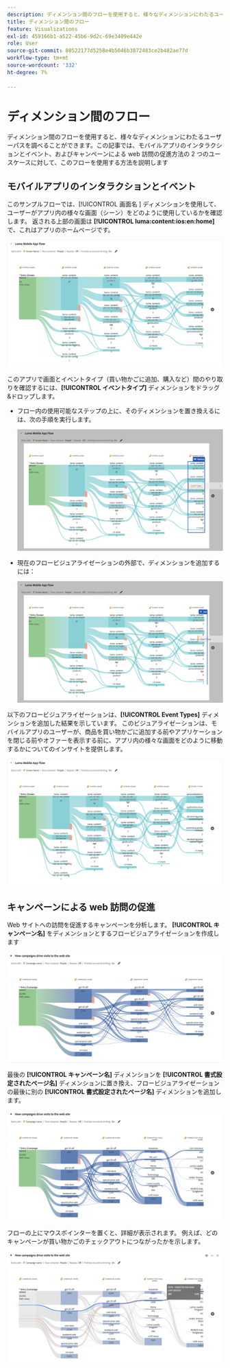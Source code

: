 ```yaml
---
description: ディメンション間のフローを使用すると、様々なディメンションにわたるユーザーパスを検証できます。
title: ディメンション間のフロー
feature: Visualizations
exl-id: 459166b1-a522-45b6-9d2c-69e3409e442e
role: User
source-git-commit: 80522177d5258e4b5046b3872483ce2b482ae77d
workflow-type: tm+mt
source-wordcount: '332'
ht-degree: 7%

---
```


# ディメンション間のフロー

ディメンション間のフローを使用すると、様々なディメンションにわたるユーザーパスを調べることができます。この記事では、モバイルアプリのインタラクションとイベント、およびキャンペーンによる web 訪問の促進方法の 2 つのユースケースに対して、このフローを使用する方法を説明します

<!--
A dimension label at the top of each Flow column makes using multiple dimensions in a flow visualization more intuitive:

![An intero-dimensional flow highlighting multiple dimensions including Product, Page, OS version, and Time Spent.](assets/flow.png)
-->

## モバイルアプリのインタラクションとイベント

このサンプルフローでは、[!UICONTROL  画面名 ] ディメンションを使用して、ユーザーがアプリ内の様々な画面（シーン）をどのように使用しているかを確認します。 返される上部の画面は **[!UICONTROL luma:content:ios:en:home]** で、これはアプリのホームページです。

![ 追加された項目を示すフロー。](assets/flowapp.png)

このアプリで画面とイベントタイプ（買い物かごに追加、購入など）間のやり取りを確認するには、**[!UICONTROL イベントタイプ]** ディメンションをドラッグ&amp;ドロップします。

* フロー内の使用可能なステップの上に、そのディメンションを置き換えるには、次の手順を実行します。

  ![ 複数の領域にドラッグされたページディメンションを示すフロー ](assets/flowapp-replace.png)

* 現在のフロービジュアライゼーションの外部で、ディメンションを追加するには：

  ![ 末尾の空白にドラッグされたページディメンションを示すフロー。](assets/flowapp-add.png)

以下のフロービジュアライゼーションは、**[!UICONTROL Event Types]** ディメンションを追加した結果を示しています。 このビジュアライゼーションは、モバイルアプリのユーザーが、商品を買い物かごに追加する前やアプリケーションを閉じる前やオファーを表示する前に、アプリ内の様々な画面をどのように移動するかについてのインサイトを提供します。

![ ページディメンションの結果をリストの上部に表示する fLow。](assets/flowapp-result.png)

## キャンペーンによる web 訪問の促進

Web サイトへの訪問を促進するキャンペーンを分析します。 **[!UICONTROL キャンペーン名]** をディメンションとするフロービジュアライゼーションを作成します

![ フロー web キャンペーン名ディメンション ](assets/flowweb.png)

最後の **[!UICONTROL キャンペーン名]** ディメンションを **[!UICONTROL 書式設定されたページ名]** ディメンションに置き換え、フロービジュアライゼーションの最後に別の **[!UICONTROL 書式設定されたページ名]** ディメンションを追加します。

![ フロー web キャンペーン名および web ページディメンション ](assets/flowweb-replace.png)

フローの上にマウスポインターを置くと、詳細が表示されます。 例えば、どのキャンペーンが買い物かごのチェックアウトにつながったかを示します。

![ フロー web キャンペーン名と web ページディメンションのホバー ](assets/flowweb-hover.png)
